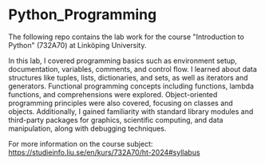 # Python_Programming

The following repo contains the lab work for the course "Introduction to Python" (732A70) at Linköping University.

In this lab, I covered programming basics such as environment setup, documentation, variables, comments, and control flow. I learned about data structures like tuples, lists, dictionaries, and sets, as well as iterators and generators. Functional programming concepts including functions, lambda functions, and comprehensions were explored. Object-oriented programming principles were also covered, focusing on classes and objects. Additionally, I gained familiarity with standard library modules and third-party packages for graphics, scientific computing, and data manipulation, along with debugging techniques.


For more information on the course subject: https://studieinfo.liu.se/en/kurs/732A70/ht-2024#syllabus


